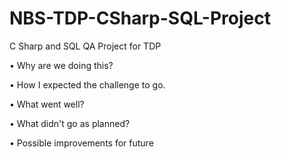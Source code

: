 # NBS-TDP-CSharp-SQL-Project
C Sharp and SQL QA Project for TDP


•	Why are we doing this?


•	How I expected the challenge to go.


•	What went well?


•	What didn't go as planned?


•	Possible improvements for future

